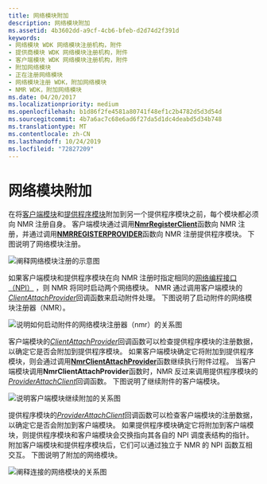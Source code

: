 ```yaml
---
title: 网络模块附加
description: 网络模块附加
ms.assetid: 4b3602dd-a9cf-4cb6-bfeb-d2d74d2f391d
keywords:
- 网络模块 WDK 网络模块注册机构，附件
- 提供商模块 WDK 网络模块注册机构，附件
- 客户端模块 WDK 网络模块注册机构，附件
- 附加网络模块
- 正在注册网络模块
- 网络模块注册 WDK，附加网络模块
- NMR WDK，附加网络模块
ms.date: 04/20/2017
ms.localizationpriority: medium
ms.openlocfilehash: b1d86f2fe4581a80741f48ef1c2b4782d5d3d54d
ms.sourcegitcommit: 4b7a6ac7c68e6ad6f27da5d1dc4deabd5d34b748
ms.translationtype: MT
ms.contentlocale: zh-CN
ms.lasthandoff: 10/24/2019
ms.locfileid: "72827209"
---
```

# <a name="network-module-attachment"></a>网络模块附加


在将[客户端模块](client-module.md)和[提供程序模块](provider-module.md)附加到另一个提供程序模块之前，每个模块都必须向 NMR 注册自身。 客户端模块通过调用[**NmrRegisterClient**](https://docs.microsoft.com/windows-hardware/drivers/ddi/netioddk/nf-netioddk-nmrregisterclient)函数向 NMR 注册，并通过调用[**NMRREGISTERPROVIDER**](https://docs.microsoft.com/windows-hardware/drivers/ddi/netioddk/nf-netioddk-nmrregisterprovider)函数向 NMR 注册提供程序模块。 下图说明了网络模块注册。

![阐释网络模块注册的示意图](images/nmrattach1.png)

如果客户端模块和提供程序模块在向 NMR 注册时指定相同的[网络编程接口（NPI）](network-programming-interface.md) ，则 NMR 将同时启动两个网络模块。 NMR 通过调用客户端模块的[*ClientAttachProvider*](https://docs.microsoft.com/windows-hardware/drivers/ddi/netioddk/nc-netioddk-npi_client_attach_provider_fn)回调函数来启动附件处理。 下图说明了启动附件的网络模块注册器（NMR）。

![说明如何启动附件的网络模块注册器（nmr）的关系图](images/nmrattach2.png)

客户端模块的[*ClientAttachProvider*](https://docs.microsoft.com/windows-hardware/drivers/ddi/netioddk/nc-netioddk-npi_client_attach_provider_fn)回调函数可以检查提供程序模块的注册数据，以确定它是否会附加到提供程序模块。 如果客户端模块确定它将附加到提供程序模块，则会通过调用[**NmrClientAttachProvider**](https://docs.microsoft.com/windows-hardware/drivers/ddi/netioddk/nf-netioddk-nmrclientattachprovider)函数继续执行附件过程。 当客户端模块调用**NmrClientAttachProvider**函数时，NMR 反过来调用提供程序模块的[*ProviderAttachClient*](https://docs.microsoft.com/windows-hardware/drivers/ddi/netioddk/nc-netioddk-npi_provider_attach_client_fn)回调函数。 下图说明了继续附件的客户端模块。

![说明客户端模块继续附加的关系图](images/nmrattach3.png)

提供程序模块的[*ProviderAttachClient*](https://docs.microsoft.com/windows-hardware/drivers/ddi/netioddk/nc-netioddk-npi_provider_attach_client_fn)回调函数可以检查客户端模块的注册数据，以确定它是否会附加到客户端模块。 如果提供程序模块确定它将附加到客户端模块，则提供程序模块和客户端模块会交换指向其各自的 NPI 调度表结构的指针。 附加客户端模块和提供程序模块后，它们可以通过独立于 NMR 的 NPI 函数互相交互。 下图说明了附加的网络模块。

![阐释连接的网络模块的关系图](images/nmrattach4.png)
